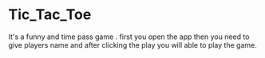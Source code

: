 # Tic_Tac_Toe
It's a funny and time pass game . first you open the app then you need to give players name and after clicking the play you will able to play the game.
